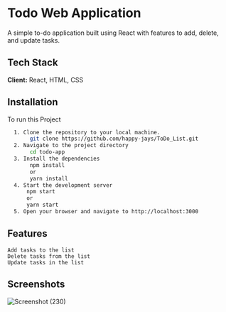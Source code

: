 # Todo Web Application

  A simple to-do application built using React with features to add, delete, and update tasks.



## Tech Stack

**Client:** React, HTML, CSS




## Installation

To run this Project

```bash
  1. Clone the repository to your local machine.
       git clone https://github.com/happy-jays/ToDo_List.git
  2. Navigate to the project directory
       cd todo-app
  3. Install the dependencies
       npm install
       or
       yarn install
  4. Start the development server
      npm start
      or
      yarn start
  5. Open your browser and navigate to http://localhost:3000
```
## Features
    Add tasks to the list
    Delete tasks from the list
    Update tasks in the list

## Screenshots

   ![Screenshot (230)](https://user-images.githubusercontent.com/56588611/216843045-758f4452-34b0-4613-9cf2-7b7b509e977a.png)
